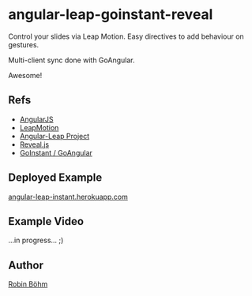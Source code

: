angular-leap-goinstant-reveal
=============================

Control your slides via Leap Motion.
Easy directives to add behaviour on gestures.

Multi-client sync done with GoAngular.

Awesome!

## Refs

* [AngularJS](http://angularjs.org)
* [LeapMotion](http://leapmotion.com)
* [Angular-Leap Project](https://github.com/angular-leap/angular-leap)
* [Reveal.js](https://github.com/hakimel/reveal.js/)
* [GoInstant / GoAngular](https://developers.goinstant.com/v1/GoAngular/concepts.html)


## Deployed Example
[angular-leap-instant.herokuapp.com](https://angular-leap-instant.herokuapp.com/)

## Example Video
...in progress... ;)

## Author
[Robin Böhm](https://twitter.com/roobijn)

